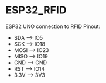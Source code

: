 # ESP32_RFID

ESP32 UNO connection to RFID Pinout:

-  SDA  --> IO5
- SCK  --> IO18
- MOSI --> IO23
- MISO --> IO19
- GND  --> GND
- RST  --> IO14
- 3.3V --> 3V3
